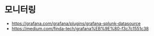 # 모니터링

- <https://grafana.com/grafana/plugins/grafana-splunk-datasource>
- <https://medium.com/finda-tech/grafana%EB%9E%80-f3c7c1551c38>